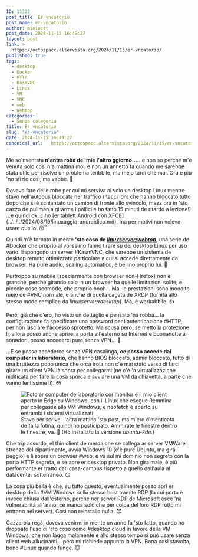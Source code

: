 ```yaml
---
ID: 11322
post_title: Er vncatorio
post_name: er-vncatorio
author: minioctt
post_date: 2024-11-15 16:49:27
layout: post
link: >
  https://octospacc.altervista.org/2024/11/15/er-vncatorio/
published: true
tags:
  - desktop
  - Docker
  - HTTP
  - KasmVNC
  - Linux
  - VM
  - VNC
  - web
  - Webtop
categories:
  - Senza categoria
title: Er vncatorio
slug: "er-vncatorio"
date: 2024-11-15 16:49:27
canonical_url:   https://octospacc.altervista.org/2024/11/15/er-vncatorio/
---
```

<!-- wp:paragraph -->
<p markdown="1">Me so'nventata <strong>n'antra roba de' mie l'altro ggiorno.....</strong> e non so perché m'è venuta solo così n'a mattina mo', e non un annetto fa quando me sarebbe stata utile per risolve un problema teribbile, ma mejo tardi che mai. Ora è più 'no sfizio così, ma vabbè. 🤯</p>
<!-- /wp:paragraph -->

<!-- wp:paragraph -->
<p markdown="1">Dovevo fare delle robe per cui mi serviva al volo un desktop Linux mentre stavo nell'autobus bloccata ner traffico ('tacci loro che hanno bloccato tutto dopo che si è schiantato un camion di fronte allo svincolo, mezz'ora in 'sto cazzo de pullman a girarme i pollici e ho fatto 15 minuti de ritardo a lezione!) ...e quindi ok, c'ho [er tablett Android con XFCE](../../../2024/08/19/linuxaggio-androidico.md), ma per motivi non volevo usare quello. 😴</p>
<!-- /wp:paragraph -->

<!-- wp:paragraph -->
<p markdown="1">Quindi m'è tornato in mente <strong>'sto coso de </strong><strong><a href="https://docs.linuxserver.io/images/docker-webtop/"><em>linuxserver/webtop</em></a></strong>, una serie de #Docker che proprio al volissimo fanno tirare su dei desktop Linux per uso vario. Espongono un server #KasmVNC, che sarebbe un sistema de desktop remoto ottimizzato particolare a cui si accede direttamente da browser. Ha pure audio, scaling automatico, è bellino proprio lui. 🥰</p>
<!-- /wp:paragraph -->

<!-- wp:paragraph -->
<p markdown="1">Purtroppo su mobile (speciarmente con browser non-Firefox) non è granché, perché girando solo in un browser ha quelle limitazioni solite, e piccole cose scomode, che proprio booh... Ma, le prestazioni sono mooolto mejo de #VNC normale, e anche di quella cagata de XRDP (fornita allo stesso modo semplice da <em>linuxserver/rdesktop</em>). Ma, è workabbile. 👍</p>
<!-- /wp:paragraph -->

<!-- wp:paragraph -->
<p markdown="1">Però, già che c'ero, ho visto un dettaglio e pensato 'na robba... la configurazione fa specificare una password per l'autenticazione #HTTP, per non lasciare l'accesso sprotetto. Ma scusa però; se metto la protezione lì, allora posso anche aprire la porta all'esterno su Internet e buonanotte ai sonadori, posso accederci pure senza VPN... 🤔</p>
<!-- /wp:paragraph -->

<!-- wp:paragraph -->
<p markdown="1">...E se posso accederce senza VPN casalinga, <strong>ce posso accede dai computer in laboratorio</strong>, che hanno BIOS bloccato, admin bloccato, tutto di una bruttezza popo unica che orca troia non c'è mai stato verso di farci girare un client VPN là sopra per collegarmi (né c'è 'a virtualizzazione nidificata per fare la cosa sporca e avviare una VM da chiavetta, a parte che vanno lentissime lì). 😳</p>
<!-- /wp:paragraph -->

<!-- wp:paragraph -->
<p markdown="1"></p>
<!-- /wp:paragraph -->

<!-- wp:image {"id":11395,"sizeSlug":"large","linkDestination":"none"} -->
<figure class="wp-block-image size-large"><img src="https://octospacc.github.io/microblog-mirror/assets/uploads/2024/11/img_20241115_1616368750857896020335085-scaled.jpg" alt="Foto ar computer de laboratorio cor monitor e il mio client aperto in Edge su Windows, con il Linux che esegue Remmina per collegasse alla VM Windows, e neofetch è aperto su entrambi i sistemi virtualizzati" class="wp-image-11395"/><figcaption class="wp-element-caption">Stavo per scrive' l'altra mattina 'sto post, ma m'ero dimenticata de fa la fotina, quindi ho posticipato. Ammirate le finestre dentro le finestre, va. 👻 (Ho installato la versione <em>ubuntu-kde</em>.)</figcaption></figure>
<!-- /wp:image -->

<!-- wp:paragraph -->
<p markdown="1"></p>
<!-- /wp:paragraph -->

<!-- wp:paragraph -->
<p markdown="1">Che trip assurdo, el thin client de merda che se collega ar server VMWare stronzo del dipartimento, avvia Windows 10 (c'è pure Ubuntu, ma gira peggio) e lì sopra un browser #web, e va sul mi dominio non segreto con la porta HTTP segreta, e se apre er desktop privato. Non gira male, è più performante er tratto dati casa-campus rispetto a quello dall'aula al datacenter sotterraneo. 😌</p>
<!-- /wp:paragraph -->

<!-- wp:paragraph -->
<p markdown="1">La cosa più bella è che, su tutto questo, eventualmente posso aprì er desktop della #VM Windows sullo stesso host tramite RDP (la cui porta è invece chiusa dall'esterno, perché ner server RDP de Microsoft esce 'na vulnerabilità all'anno, ce manca solo che per colpa del loro RDP rotto mi entrano nel server). Così non reinstallo nulla. 😈</p>
<!-- /wp:paragraph -->

<!-- wp:paragraph -->
<p markdown="1">Cazzarola regà, doveva venirmi in mente un anno fa 'sto fatto, quando ho droppato l'uso di 'sto coso come #desktop cloud in favore della VM Windows, che non lagga malamente e allo stesso tempo si può usare senza client web allucinanti... però mi richiede appunto la VPN. Bona così stavolta, bono #Linux quando funge. 😇</p>
<!-- /wp:paragraph -->
